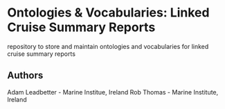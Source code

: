 # Ontologies & Vocabularies: Linked Cruise Summary Reports
repository to store and maintain ontologies and vocabularies for linked cruise summary reports

## Authors
Adam Leadbetter - Marine Institue, Ireland
Rob Thomas - Marine Institute, Ireland
